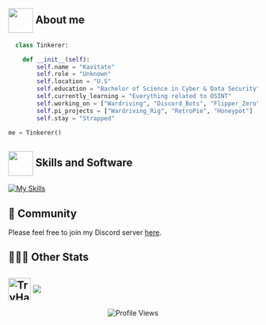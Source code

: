 ## <picture> <img align=center src="https://github.com/7oSkaaa/7oSkaaa/blob/main/Images/about_me.gif?raw=true" width = 50px></picture> About me

</p>

```python
  class Tinkerer:

    def __init__(self):
        self.name = "Kavitate"
        self.role = "Unknown"
        self.location = "U.S"
        self.education = "Bachelor of Science in Cyber & Data Security"
        self.currently_learning = "Everything related to OSINT"
        self.working_on = ["Wardriving", "Discord_Bots", "Flipper_Zero", "AI", "Everything_In_Between"]
        self.pi_projects = ["Wardriving_Rig", "RetroPie", "Honeypot"]
        self.stay = "Strapped"

me = Tinkerer()
```
</p>

## <picture> <img align=center src="https://github.com/7oSkaaa/7oSkaaa/blob/main/Images/Statistics.gif?raw=true" width = 50px>  </picture> Skills and Software

[![My Skills](https://skillicons.dev/icons?i=autocad,bots,git,github,java,linux,mysql,powershell,py,raspberrypi,replit,sketchup,visualstudio,vscode,wordpress)](https://skillicons.dev)

## 💫 Community
Please feel free to join my Discord server [here](https://discord.gg/mJBF9jXb42).

## 👨🏽‍💻 Other Stats
<img align=center height=45 src="https://tryhackme-badges.s3.amazonaws.com/Kavitate.png" alt="TryHackMe"> <a href="https://wigle.net">
<img align=center border="0" src="https://wigle.net/bi/HgWA5Qp2y4YGVkVH_BhW3A.png">
</a>
---
<div align="center"> <img align=center src="https://komarev.com/ghpvc/?username=kavitate&style=plastic&color=orange" alt="Profile Views"> </div>
